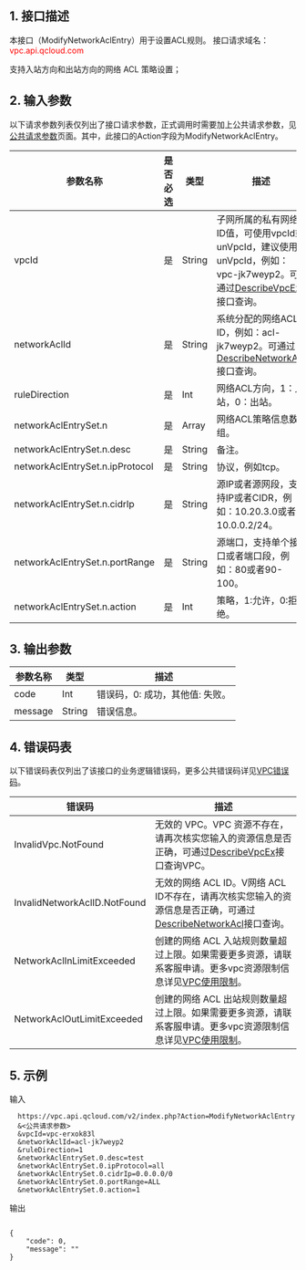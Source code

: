 ## 1. 接口描述

本接口（ModifyNetworkAclEntry）用于设置ACL规则。
接口请求域名：<font style="color:red">vpc.api.qcloud.com</font>

支持入站方向和出站方向的网络 ACL 策略设置；

## 2. 输入参数
以下请求参数列表仅列出了接口请求参数，正式调用时需要加上公共请求参数，见<a href="/doc/api/372/4153" title="公共请求参数">公共请求参数</a>页面。其中，此接口的Action字段为ModifyNetworkAclEntry。

| 参数名称 | 是否必选  | 类型 | 描述 |
|---------|---------|---------|---------|
| vpcId | 是 | String | 子网所属的私有网络ID值，可使用vpcId或unVpcId，建议使用unVpcId，例如：vpc-jk7weyp2。可通过<a href="http://tcecqpoc.fsphere.cn/doc/api/245/%E6%9F%A5%E8%AF%A2%E7%A7%81%E6%9C%89%E7%BD%91%E7%BB%9C%E5%88%97%E8%A1%A8" title="DescribeVpcEx">DescribeVpcEx</a>接口查询。 |
| networkAclId | 是 | String | 系统分配的网络ACL ID，例如：acl-jk7weyp2。可通过<a href="http://tcecqpoc.fsphere.cn/doc/api/245/1441" title="DescribeNetworkAcl">DescribeNetworkAcl</a>接口查询。 | 
| ruleDirection | 是 | Int | 网络ACL方向，1：入站，0：出站。 | 
| networkAclEntrySet.n | 是 | Array | 网络ACL策略信息数组。 | 
| networkAclEntrySet.n.desc | 是 | String | 备注。 |
| networkAclEntrySet.n.ipProtocol | 是 | String | 协议，例如tcp。 |
| networkAclEntrySet.n.cidrIp | 是 | String | 源IP或者源网段，支持IP或者CIDR，例如：10.20.3.0或者10.0.0.2/24。 |
| networkAclEntrySet.n.portRange | 是 | String | 源端口，支持单个接口或者端口段，例如：80或者90-100。 |
| networkAclEntrySet.n.action | 是 | Int | 策略，1:允许，0:拒绝。 |

 

## 3. 输出参数
 
| 参数名称 | 类型 | 描述|
|---------|---------|---------|
| code| Int | 错误码，0: 成功，其他值: 失败。 |
| message | String | 错误信息。 |

 ## 4. 错误码表
  以下错误码表仅列出了该接口的业务逻辑错误码，更多公共错误码详见<a href="http://tcecqpoc.fsphere.cn/doc/api/245/4924" title="VPC错误码">VPC错误码</a>。
 
| 错误码 | 描述 |
|---------|---------|
| InvalidVpc.NotFound | 无效的 VPC。VPC 资源不存在，请再次核实您输入的资源信息是否正确，可通过<a href="http://tcecqpoc.fsphere.cn/doc/api/245/%E6%9F%A5%E8%AF%A2%E7%A7%81%E6%9C%89%E7%BD%91%E7%BB%9C%E5%88%97%E8%A1%A8" title="DescribeVpcEx">DescribeVpcEx</a>接口查询VPC。 |
| InvalidNetworkAclID.NotFound | 无效的网络 ACL ID。V网络 ACL ID不存在，请再次核实您输入的资源信息是否正确，可通过<a href="http://tcecqpoc.fsphere.cn/doc/api/245/1441" title="DescribeNetworkAcl">DescribeNetworkAcl</a>接口查询。 |
| NetworkAclInLimitExceeded | 创建的网络 ACL 入站规则数量超过上限。如果需要更多资源，请联系客服申请。更多vpc资源限制信息详见<a href="http://tcecqpoc.fsphere.cn/doc/product/215/537" title="VPC使用限制">VPC使用限制</a>。 |
| NetworkAclOutLimitExceeded | 创建的网络 ACL 出站规则数量超过上限。如果需要更多资源，请联系客服申请。更多vpc资源限制信息详见<a href="http://tcecqpoc.fsphere.cn/doc/product/215/537" title="VPC使用限制">VPC使用限制</a>。 |

## 5. 示例
 
输入
```
  https://vpc.api.qcloud.com/v2/index.php?Action=ModifyNetworkAclEntry
  &<公共请求参数>
  &vpcId=vpc-erxok83l
  &networkAclId=acl-jk7weyp2
  &ruleDirection=1
  &networkAclEntrySet.0.desc=test
  &networkAclEntrySet.0.ipProtocol=all
  &networkAclEntrySet.0.cidrIp=0.0.0.0/0
  &networkAclEntrySet.0.portRange=ALL
  &networkAclEntrySet.0.action=1
```

输出
```

{
    "code": 0,
    "message": ""
}

```

